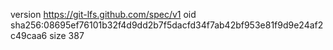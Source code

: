 version https://git-lfs.github.com/spec/v1
oid sha256:08695ef76101b32f4d9dd2b7f5dacfd34f7ab42bf953e81f9d9e24af2c49caa6
size 387
